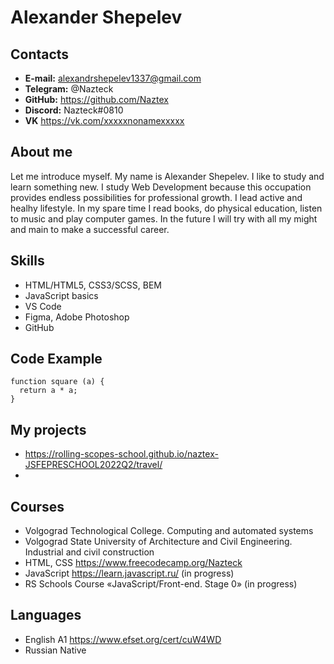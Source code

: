 # Alexander Shepelev
## Contacts
* **E-mail:** alexandrshepelev1337@gmail.com
* **Telegram:** @Nazteck
* **GitHub:** https://github.com/Naztex
* **Discord:** Nazteck#0810
* **VK** https://vk.com/xxxxxnonamexxxxx
## About me
Let me introduce myself. My name is Alexander Shepelev. I like to study and learn something new. I study Web Development because this occupation provides endless possibilities for professional growth. I lead active and healhy lifestyle. In my spare time I read books, do physical education, listen to music and play computer games. In the future I will try with all my might and main to make a successful career.
## Skills
* HTML/HTML5, CSS3/SCSS, BEM
* JavaScript basics
* VS Code
* Figma, Adobe Photoshop
* GitHub
## Code Example
```
function square (a) {
  return a * a;   
}
```
## My projects
* https://rolling-scopes-school.github.io/naztex-JSFEPRESCHOOL2022Q2/travel/
* 
## Courses
* Volgograd Technological College. Computing and automated systems
* Volgograd State University of Architecture and Civil Engineering. Industrial and civil construction
* HTML, CSS https://www.freecodecamp.org/Nazteck
* JavaScript https://learn.javascript.ru/ (in progress)
* RS Schools Course «JavaScript/Front-end. Stage 0» (in progress)
## Languages
* English A1 https://www.efset.org/cert/cuW4WD
* Russian Native
